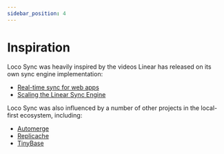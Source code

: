 ```yaml
---
sidebar_position: 4
---
```


# Inspiration

Loco Sync was heavily inspired by the videos Linear has released on its own sync engine implementation:

- [Real-time sync for web apps](https://www.youtube.com/watch?v=WxK11RsLqp4&t=2175s)
- [Scaling the Linear Sync Engine](https://www.youtube.com/watch?v=Wo2m3jaJixU)

Loco Sync was also influenced by a number of other projects in the local-first ecosystem, including:

- [Automerge](https://automerge.org/)
- [Replicache](https://replicache.dev/)
- [TinyBase](https://tinybase.org/)
